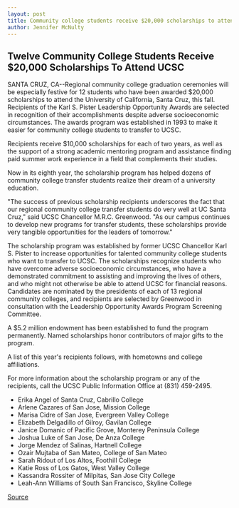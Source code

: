 ```yaml
---
layout: post
title: Community college students receive $20,000 scholarships to attend UCSC
author: Jennifer McNulty
---
```


## Twelve Community College Students Receive $20,000 Scholarships To Attend UCSC

SANTA CRUZ, CA--Regional community college graduation ceremonies will be especially festive for 12 students who have been awarded $20,000 scholarships to attend the University of California, Santa Cruz, this fall. Recipients of the Karl S. Pister Leadership Opportunity Awards are selected in recognition of their accomplishments despite adverse socioeconomic circumstances. The awards program was established in 1993 to make it easier for community college students to transfer to UCSC.

Recipients receive $10,000 scholarships for each of two years, as well as the support of a strong academic mentoring program and assistance finding paid summer work experience in a field that complements their studies.

Now in its eighth year, the scholarship program has helped dozens of community college transfer students realize their dream of a university education.

"The success of previous scholarship recipients underscores the fact that our regional community college transfer students do very well at UC Santa Cruz," said UCSC Chancellor M.R.C. Greenwood. "As our campus continues to develop new programs for transfer students, these scholarships provide very tangible opportunities for the leaders of tomorrow."

The scholarship program was established by former UCSC Chancellor Karl S. Pister to increase opportunities for talented community college students who want to transfer to UCSC. The scholarships recognize students who have overcome adverse socioeconomic circumstances, who have a demonstrated commitment to assisting and improving the lives of others, and who might not otherwise be able to attend UCSC for financial reasons. Candidates are nominated by the presidents of each of 13 regional community colleges, and recipients are selected by Greenwood in consultation with the Leadership Opportunity Awards Program Screening Committee.

A $5.2 million endowment has been established to fund the program permanently. Named scholarships honor contributors of major gifts to the program.

A list of this year's recipients follows, with hometowns and college affiliations.

For more information about the scholarship program or any of the recipients, call the UCSC Public Information Office at (831) 459-2495.

* Erika Angel of Santa Cruz, Cabrillo College
* Arlene Cazares of San Jose, Mission College
* Marisa Cidre of San Jose, Evergreen Valley College
* Elizabeth Delgadillo of Gilroy, Gavilan College
* Janice Domanic of Pacific Grove, Monterey Peninsula College
* Joshua Luke of San Jose, De Anza College
* Jorge Mendez of Salinas, Hartnell College
* Ozair Mujtaba of San Mateo, College of San Mateo
* Sarah Ridout of Los Altos, Foothill College
* Katie Ross of Los Gatos, West Valley College
* Kassandra Rossiter of Milpitas, San Jose City College
* Leah-Ann Williams of South San Francisco, Skyline College

[Source](http://www1.ucsc.edu/news_events/press_releases/archive/99-00/05-00/loa_2000.htm "Permalink to Community college students receive $20,000 scholarships to attend UCSC")